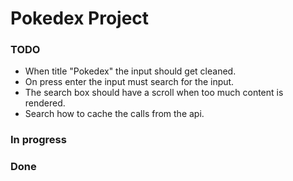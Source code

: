 # Pokedex Project

### TODO

- When title "Pokedex" the input should get cleaned.
- On press enter the input must search for the input.
- The search box should have a scroll when too much content is rendered.
- Search how to cache the calls from the api.

### In progress

### Done